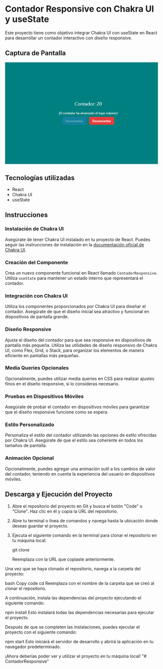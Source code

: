 # Contador Responsive con Chakra UI y useState

Este proyecto tiene como objetivo integrar Chakra UI con useState en React para desarrollar un contador interactivo con diseño responsive.

## Captura de Pantalla

![Captura de Pantalla del Contador](./src/screenshots/captura.png)

## Tecnologías utilizadas

- React
- Chakra UI
- useState

## Instrucciones

### Instalación de Chakra UI

Asegúrate de tener Chakra UI instalado en tu proyecto de React. Puedes seguir las instrucciones de instalación en la [documentación oficial de Chakra UI](https://chakra-ui.com/docs/getting-started).

### Creación del Componente

Crea un nuevo componente funcional en React llamado `ContadorResponsive`. Utiliza `useState` para mantener un estado interno que representará el contador.

### Integración con Chakra UI

Utiliza los componentes proporcionados por Chakra UI para diseñar el contador. Asegúrate de que el diseño inicial sea atractivo y funcional en dispositivos de pantalla grande.

### Diseño Responsive

Ajusta el diseño del contador para que sea responsive en dispositivos de pantalla más pequeña. Utiliza las utilidades de diseño responsivo de Chakra UI, como Flex, Grid, o Stack, para organizar los elementos de manera eficiente en pantallas más pequeñas.

### Media Queries Opcionales

Opcionalmente, puedes utilizar media queries en CSS para realizar ajustes finos en el diseño responsive, si lo consideras necesario.

### Pruebas en Dispositivos Móviles

Asegúrate de probar el contador en dispositivos móviles para garantizar que el diseño responsive funcione como se espera.

### Estilo Personalizado

Personaliza el estilo del contador utilizando las opciones de estilo ofrecidas por Chakra UI. Asegúrate de que el estilo sea coherente en todos los tamaños de pantalla.

### Animación Opcional

Opcionalmente, puedes agregar una animación sutil a los cambios de valor del contador, teniendo en cuenta la experiencia del usuario en dispositivos móviles.

## Descarga y Ejecución del Proyecto

1. Abre el repositorio del proyecto en Git y busca el botón "Code" o "Clone". Haz clic en él y copia la URL del repositorio.

2. Abre tu terminal o línea de comandos y navega hasta la ubicación donde deseas guardar el proyecto.

3. Ejecuta el siguiente comando en la terminal para clonar el repositorio en tu máquina local:

  
   git clone <URL del repositorio>

   Reemplaza <URL del repositorio> con la URL que copiaste anteriormente.

Una vez que se haya clonado el repositorio, navega a la carpeta del proyecto:

bash
Copy code
cd <nombre de la carpeta del proyecto>
Reemplaza <nombre de la carpeta del proyecto> con el nombre de la carpeta que se creó al clonar el repositorio.

A continuación, instala las dependencias del proyecto ejecutando el siguiente comando:


npm install
Esto instalará todas las dependencias necesarias para ejecutar el proyecto.

Después de que se completen las instalaciones, puedes ejecutar el proyecto con el siguiente comando:


npm start
Esto iniciará el servidor de desarrollo y abrirá la aplicación en tu navegador predeterminado.

¡Ahora deberías poder ver y utilizar el proyecto en tu máquina local!
"# ContadorResponsive" 
